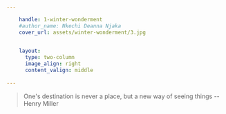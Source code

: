 ```yaml
---

    handle: 1-winter-wonderment
    #author_name: Nkechi Deanna Njaka
    cover_url: assets/winter-wonderment/3.jpg
    

    layout:
      type: two-column
      image_align: right
      content_valign: middle
        
---
```


> One's destination is never a place, but a new way of seeing things -- Henry Miller 